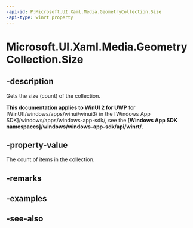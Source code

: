 ```yaml
---
-api-id: P:Microsoft.UI.Xaml.Media.GeometryCollection.Size
-api-type: winrt property
---
```


<!-- Property syntax
public uint Size { get; }
-->

# Microsoft.UI.Xaml.Media.GeometryCollection.Size

## -description
Gets the size (count) of the collection.

**This documentation applies to WinUI 2 for UWP** for [WinUI]/windows/apps/winui/winui3/ in the [Windows App SDK]/windows/apps/windows-app-sdk/, see the **[Windows App SDK namespaces]/windows/windows-app-sdk/api/winrt/**.

## -property-value
The count of items in the collection.

## -remarks

## -examples

## -see-also
